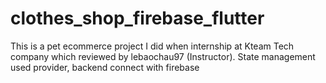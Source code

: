 # clothes_shop_firebase_flutter
This is a pet ecommerce project I did when internship at Kteam Tech company which reviewed by lebaochau97 (Instructor). State management used provider, backend connect with firebase
